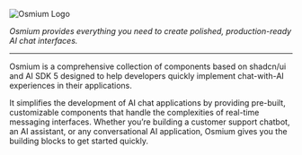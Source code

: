 ![Osmium Logo](https://brand.intface.io/osmium-logo-white.png)

_Osmium provides everything you need to create polished, production-ready AI chat interfaces._

---

Osmium is a comprehensive collection of components based on shadcn/ui and AI SDK 5 designed to help developers quickly implement chat-with-AI experiences in their applications.

It simplifies the development of AI chat applications by providing pre-built, customizable components that handle the complexities of real-time messaging interfaces. Whether you’re building a customer support chatbot, an AI assistant, or any conversational AI application, Osmium gives you the building blocks to get started quickly.
